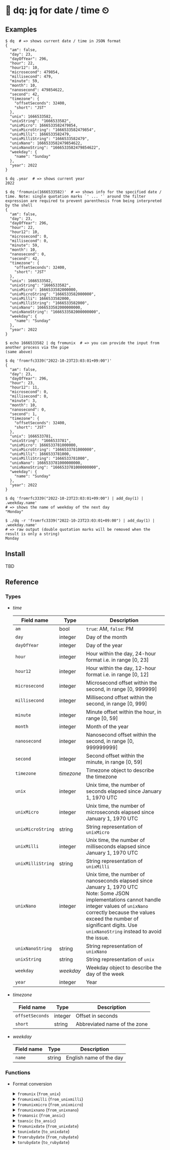 # 📅 dq: jq for date / time ⏲

## Examples

```
$ dq  # => shows current date / time in JSON format
{
  "am": false,
  "day": 23,
  "dayOfYear": 296,
  "hour": 22,
  "hour12": 10,
  "microsecond": 479854,
  "millisecond": 479,
  "minute": 59,
  "month": 10,
  "nanosecond": 479854622,
  "second": 42,
  "timezone": {
    "offsetSeconds": 32400,
    "short": "JST"
  },
  "unix": 1666533582,
  "unixString": "1666533582",
  "unixMicro": 1666533582479854,
  "unixMicroString": "1666533582479854",
  "unixMilli": 1666533582479,
  "unixMilliString": "1666533582479",
  "unixNano": 1666533582479854622,
  "unixNanoString": "1666533582479854622",
  "weekday": {
    "name": "Sunday"
  },
  "year": 2022
}
```

```
$ dq .year  # => shows current year
2022
```

```
$ dq 'fromunix(1666533582)'  # => shows info for the specified date / time. Note: single quotation marks `' ... '` around the filter expression are required to prevent parenthesis from being interpreted by the shell
{
  "am": false,
  "day": 23,
  "dayOfYear": 296,
  "hour": 22,
  "hour12": 10,
  "microsecond": 0,
  "millisecond": 0,
  "minute": 59,
  "month": 10,
  "nanosecond": 0,
  "second": 42,
  "timezone": {
    "offsetSeconds": 32400,
    "short": "JST"
  },
  "unix": 1666533582,
  "unixString": "1666533582",
  "unixMicro": 1666533582000000,
  "unixMicroString": "1666533582000000",
  "unixMilli": 1666533582000,
  "unixMilliString": "1666533582000",
  "unixNano": 1666533582000000000,
  "unixNanoString": "1666533582000000000",
  "weekday": {
    "name": "Sunday"
  },
  "year": 2022
}
```

```
$ echo 1666533582 | dq fromunix  # => you can provide the input from another process via the pipe
(same above)
```

```
$ dq 'fromrfc3339("2022-10-23T23:03:01+09:00")'
{
  "am": false,
  "day": 23,
  "dayOfYear": 296,
  "hour": 23,
  "hour12": 11,
  "microsecond": 0,
  "millisecond": 0,
  "minute": 3,
  "month": 10,
  "nanosecond": 0,
  "second": 1,
  "timezone": {
    "offsetSeconds": 32400,
    "short": "JST"
  },
  "unix": 1666533781,
  "unixString": "1666533781",
  "unixMicro": 1666533781000000,
  "unixMicroString": "1666533781000000",
  "unixMilli": 1666533781000,
  "unixMilliString": "1666533781000",
  "unixNano": 1666533781000000000,
  "unixNanoString": "1666533781000000000",
  "weekday": {
    "name": "Sunday"
  },
  "year": 2022
}
```

```
$ dq 'fromrfc3339("2022-10-23T23:03:01+09:00") | add_day(1) | .weekday.name'
# => shows the name of weekday of the next day
"Monday"
```

```
$ ./dq -r 'fromrfc3339("2022-10-23T23:03:01+09:00") | add_day(1) | .weekday.name'
# => raw output (double quotation marks will be removed when the result is only a string)
Monday
```

## Install

TBD


## Reference

### Types

- $time$

  | Field name        | Type       | Description                                                             |
  | -------------     | ---------- | ----------------------------------------------------------------------- |
  | `am`              | bool       | `true`: AM, `false`: PM                                                 |
  | `day`             | integer    | Day of the month                                                        |
  | `dayOfYear`       | integer    | Day of the year                                                         |
  | `hour`            | integer    | Hour within the day, 24-hour format i.e. in range [0, 23]               |
  | `hour12`          | integer    | Hour within the day, 12-hour format i.e. in range [0, 12]               |
  | `microsecond`     | integer    | Microsecond offset within the second, in range [0, 999999]              |
  | `millisecond`     | integer    | Millisecond offset within the second, in range [0, 999]                 |
  | `minute`          | integer    | Minute offset within the hour, in range [0, 59]                         |
  | `month`           | integer    | Month of the year                                                       |
  | `nanosecond`      | integer    | Nanosecond offset within the second, in range [0, 999999999]            |
  | `second`          | integer    | Second offset within the minute, in range [0, 59]                       |
  | `timezone`        | $timezone$ | Timezone object to describe the timezone                                |
  | `unix`            | integer    | Unix time, the number of seconds elapsed since January 1, 1970 UTC      |
  | `unixMicro`       | integer    | Unix time, the number of microseconds elapsed since January 1, 1970 UTC |
  | `unixMicroString` | string     | String representation of `unixMicro`                                    |
  | `unixMilli`       | integer    | Unix time, the number of milliseconds elapsed since January 1, 1970 UTC |
  | `unixMilliString` | string     | String representation of `unixMilli`                                    |
  | `unixNano`        | integer    | Unix time, the number of nanoseconds elapsed since January 1, 1970 UTC <br/> Note: Some JSON implementations cannot handle integer values of `unixNano` correctly because the values exceed the number of significant digits. Use `unixNanoString` instead to avoid the issue. |
  | `unixNanoString`  | string     | String representation of `unixNano`                                     |
  | `unixString`      | string     | String representation of `unix`                                         |
  | `weekday`         | $weekday$  | Weekday object to describe the day of the week                          |
  | `year`            | integer    | Year                                                                    |

- $timezone$

  | Field name      | Type    | Description                  |
  | --------------- | ------- | ---------------------------- |
  | `offsetSeconds` | integer | Offset in seconds            |
  | `short`         | string  | Abbreviated name of the zone |

- $weekday$

  | Field name      | Type    | Description             |
  | --------------- | ------- | ----------------------- |
  | `name`          | string  | English name of the day |


### Functions

- Format conversion
  <details>
  <summary><code>fromunix</code> (<code>from_unix</code>)</summary>

    Generate $time$ object from Unix time.

    $in:integer \vert float \vert string \rightarrow t:time $

    - $in$: Unix time represented in integer, floating point number or string. e.g. `1666533582`, `166533582.694357016` or `"1666533582"`

      $in$ can be provided from input stream or the first item of the arguments. i.e. both of the following are supported:

      - `echo '1666533582' | dq fromunix`
      - `dq fromunix(1666533582)`

    - $t$: $time$ object representing local time.

  </details>

  <details>
  <summary><code>fromunixmilli</code> (<code>from_unixmilli</code>)</summary>

    Generate $time$ object from Unix time (in milliseconds).

    $in:integer \vert float \vert string \rightarrow t:time $

    - $in$: Unix time in milliseconds represented in integer or string. e.g. `1666533582694`, `166533582.694357016` or `"1666533582694"`

      $in$ can be provided from input stream or the first item of the arguments. i.e. both of the following are supported:

      - `echo '1666533582694' | dq fromunixmilli`
      - `dq fromunixmilli(1666533582694)`

    - $t$: $time$ object representing local time.

  </details>

  <details>
  <summary><code>fromunixmicro</code> (<code>from_unixmicro</code>)</summary>

    Generate $time$ object from Unix time (in microseconds).

    $in:integer \vert float \vert string \rightarrow t:time $

    - $in$: Unix time in microseconds represented in integer or string. e.g. `1666533582694357`, `166533582.694357016` or `"1666533582694357"`

      $in$ can be provided from input stream or the first item of the arguments. i.e. both of the following are supported:

      - `echo '1666533582694357' | dq fromunixmicro`
      - `dq fromunixmicro(1666533582694357)`

    - $t$: $time$ object representing local time.

  </details>


  <details>
  <summary><code>fromunixnano</code> (<code>from_unixnano</code>)</summary>

    Generate $time$ object from Unix time (in nanoseconds).

    $in:integer \vert float \vert string \rightarrow t:time $

    - $in$: Unix time in nanoseconds represented in integer or string. e.g. `1666533582694357016`, `166533582.694357016` or `"1666533582694357016"`

      $in$ can be provided from input stream or the first item of the arguments. i.e. both of the following are supported:

      - `echo '1666533582694357016' | dq fromunixnano`
      - `dq fromunixnano(1666533582694357016)`

    - $t$: $time$ object representing local time.

  </details>

  <details>
  <summary><code>fromansic</code> (<code>from_ansic</code>)</summary>

    Generate $time$ object from an ANSI C style string.

    $in: string \rightarrow t:time$

    - $in$: ANSI C style string. e.g. "Fri Oct 28 05:59:07 2022"

      $in$ can be provided from input stream or the first item of the arguments. i.e. all of the following are supported:

      - `echo '"Fri Oct 28 05:59:07 2022"' | dq fromansic`
      - `echo 'Fri Oct 28 05:59:07 2022' | dq -R fromansic`
      - `dq fromansic("Fri Oct 28 05:59:07 2022")`

    - $t$: $time$ object representing universal time.

      Note: `fromansic` always parses the input string as UTC. Timezones are not supported.

  </details>

  <details>
  <summary><code>toansic</code> (<code>to_ansic</code>)</summary>

    Generate ANSI C style string represents $time$ object.

    $t: time \rightarrow out: string$

    - $t$: $time$ object

    - $out$: ANSI C style string represents the time specified by the $time$ object.

      e.g.)
      ```
      echo '1666936747' | dq 'fromunix | utc | toansic'
      #=> "Fri Oct 28 05:59:07 2022"
      ```

  </details>

  <details>
  <summary><code>fromunixdate</code> (<code>from_unixdate</code>)</summary>

    Generate $time$ object from a Unix date style string. "Unix date style" means the output format of `date` command with `LC_TIME=C`.

    $in: string \rightarrow t:time$

    - $in$: Unix date style string. e.g. "Fri Oct 28 05:59:07 JST 2022"

      $in$ can be provided from input stream or the first item of the arguments. i.e. all of the following are supported:

      - `echo '"Fri Oct 28 05:59:07 JST 2022"' | dq fromunixdate`
      - `echo 'Fri Oct 28 05:59:07 JST 2022' | dq -R fromunixdate`
      - `dq fromunixdate("Fri Oct 28 05:59:07 JST 2022")`

    - $t$: $time$ object representing the specified time.

  </details>

  <details>
  <summary><code>tounixdate</code> (<code>to_unixdate</code>)</summary>

    Generate Unix date style string represents $time$ object. "Unix date style" means the output format of `date` command with `LC_TIME=C`

    $t: time \rightarrow out: string$

    - $t$: $time$ object

    - $out$: Unix date style string represents the time specified by the $time$ object.

      e.g.)
      ```
      echo '1666936747' | TZ=Asia/Tokyo dq 'fromunix | tounixdate'
      #=> "Fri Oct 28 14:59:07 JST 2022"
      ```

  </details>

  <details>
  <summary><code>fromrubydate</code> (<code>from_rubydate</code>)</summary>

    Generate $time$ object from a Ruby Date style string.

    $in: string \rightarrow t:time$

    - $in$: Ruby Date style string. e.g. "Fri Oct 28 05:59:07 +0900 2022"

      $in$ can be provided from input stream or the first item of the arguments. i.e. all of the following are supported:

      - `echo '"Fri Oct 28 05:59:07 +0900 2022"' | dq fromrubydate`
      - `echo 'Fri Oct 28 05:59:07 +0900 2022' | dq -R fromrubydate`
      - `dq fromrubydate("Fri Oct 28 05:59:07 +0900 2022")`

    - $t$: $time$ object representing the specified time.

  </details>

  <details>
  <summary><code>torubydate</code> (<code>to_rubydate</code>)</summary>

    Generate Ruby Date style string represents $time$ object.

    $t: time \rightarrow out: string$

    - $t$: $time$ object

    - $out$: Ruby Date style string represents the time specified by the $time$ object.

      e.g.)
      ```
      echo '1666903217' | TZ=Asia/Tokyo dq 'fromunix | torubydate'
      #=> "Fri Oct 28 05:40:17 +0900 2022"
      ```

  </details>
